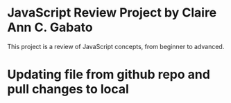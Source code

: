 # JavaScript Review Project by Claire Ann C. Gabato
This project is a review of JavaScript concepts, from beginner to advanced.

# Updating file from github repo and pull changes to local
